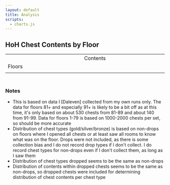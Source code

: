 ```yaml
---
layout: default
title: Analysis
scripts:
  - charts.js
---
```


## HoH Chest Contents by Floor

<div class="surfacePane">
  <table class="unstyled">
    <tr>
      <td></td>
      <td style="width: 100%; text-align: center;">Contents</td>
    </tr>
    <tr>
      <td><span class="rotated">Floors</span></td>
      <td id="hohChestContentsChart" style="padding: 0"></td>
    </tr>
    <tr>
      <td></td>
      <td id="hohChestContentsLegend"></td>
    </tr>
  </table>

  <h3 id="hohChestContentsDataTitle"></h3>
  <table id="hohChestContentsDataTable"></table>

  <h3>Notes</h3>

  <ul>
    <li>
      This is based on data I [Daleven] collected from my own runs only. The
      data for floors 81+ and especially 91+ is likely to be a bit off as at
      this time, it's only based on about 530 chests from 81-89 and about 140
      from 91-99. Data for floors 1-79 is based on 1000-2000 chests per set, so
      should be more accurate
    </li>
    <li>
      Distribution of chest types (gold/silver/bronze) is based on non-drops on
      floors where I opened all chests or at least saw all rooms to know what
      was on the floor. Drops were not included, as there is some collection
      bias and I do not record drop types if I don't collect. I do record chest
      types for non-drops even if I don't collect them, as long as I saw them
    </li>
    <li>
      Distribution of chest types dropped seems to be the same as non-drops
    </li>
    <li>
      Distribution of contents within dropped chests seems to be the same as
      non-drops, so dropped chests were included for determining distribution
      of chest contents per chest type
    </li>
  </ul>

</div>

<script>
  let data = {{ site.data.hoh_chests | jsonify }};
  charts.drawHoHChestDistribution(data);
</script>